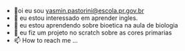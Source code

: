 - 👋oi eu sou yasmin.pastorini@escola.pr.gov.br
- 👀 eu estou interessado em aprender ingles.              
- 🌱 eu estou aprendendo sobre bioetica na aula de biologia
- 💞️ eu fiz um projeto no scratch sobre as cores primarias 
- 📫 How to reach me ... 

<!---
yasminlindinha/yasminlindinha is a ✨ special ✨ repository because its `README.md` (this file) appears on your GitHub profile.
You can click the Preview link to take a look at your changes.
--->
